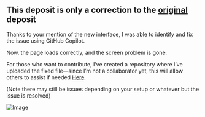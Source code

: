 ## This deposit is only a correction to the [original](https://github.com/TheNetsky/Microsoft-Rewards-Script) deposit

Thanks to your mention of the new interface, I was able to identify and fix the issue using GitHub Copilot.

Now, the page loads correctly, and the screen problem is gone.

For those who want to contribute, I’ve created a repository where I’ve uploaded the fixed file—since I’m not a collaborator yet, this will allow others to assist if needed [Here](https://github.com/LightZirconite/msn-rw).

(Note there may still be issues depending on your setup or whatever but the issue is resolved)

![Image](https://github.com/user-attachments/assets/3f012a84-1518-4c9e-ae49-6c53abf2236e)
